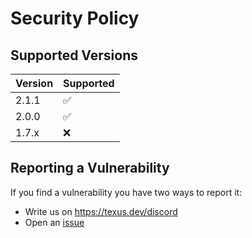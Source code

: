 # Security Policy

## Supported Versions

| Version | Supported          |
| ------- | ------------------ |
| 2.1.1   | :white_check_mark: |
| 2.0.0   | :white_check_mark: |
| 1.7.x   | :x:                |

## Reporting a Vulnerability

If you find a vulnerability you have two ways to report it:
- Write us on https://texus.dev/discord
- Open an [issue](https://github.com/TexusDev/texus/issues/new/choose)
